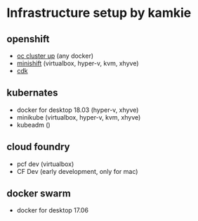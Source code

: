 # Infrastructure setup by kamkie

## openshift
* [oc cluster up](oc-cluster-up/README.md) (any docker)
* [minishift](minishift/README.md) (virtualbox, hyper-v, kvm, xhyve)
* [cdk](minishift/README.md)

## kubernates
* docker for desktop 18.03 (hyper-v, xhyve)
* minikube (virtualbox, hyper-v, kvm, xhyve)
* kubeadm ()

## cloud foundry
* pcf dev (virtualbox)
* CF Dev (early development, only for mac)

## docker swarm
* docker for desktop 17.06
